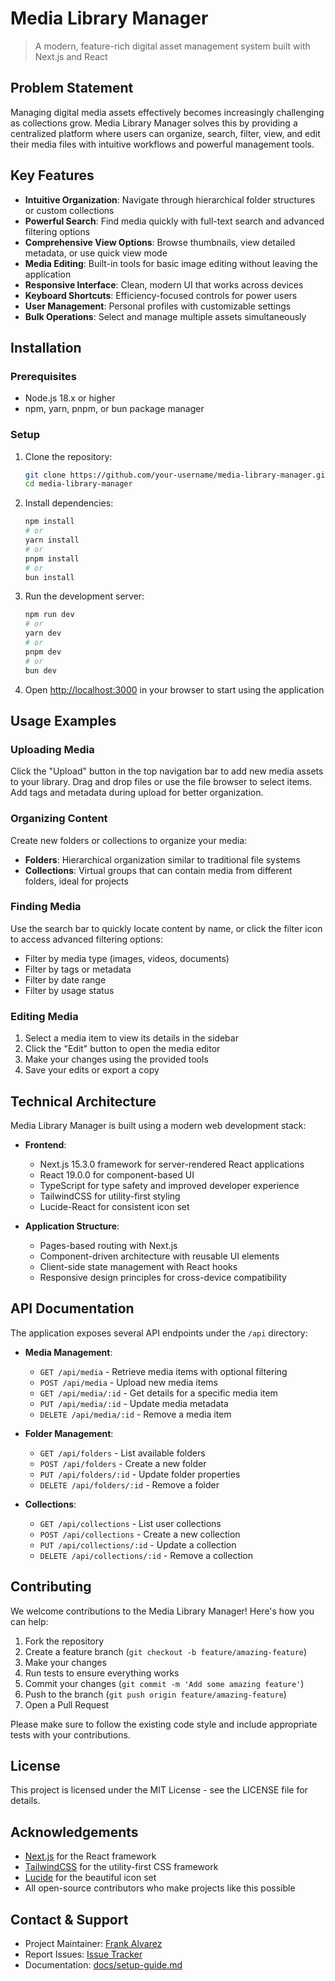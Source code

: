 # Media Library Manager

> A modern, feature-rich digital asset management system built with Next.js and React

## Problem Statement

Managing digital media assets effectively becomes increasingly challenging as collections grow. Media Library Manager solves this by providing a centralized platform where users can organize, search, filter, view, and edit their media files with intuitive workflows and powerful management tools.

## Key Features

- **Intuitive Organization**: Navigate through hierarchical folder structures or custom collections
- **Powerful Search**: Find media quickly with full-text search and advanced filtering options
- **Comprehensive View Options**: Browse thumbnails, view detailed metadata, or use quick view mode
- **Media Editing**: Built-in tools for basic image editing without leaving the application
- **Responsive Interface**: Clean, modern UI that works across devices
- **Keyboard Shortcuts**: Efficiency-focused controls for power users
- **User Management**: Personal profiles with customizable settings
- **Bulk Operations**: Select and manage multiple assets simultaneously

## Installation

### Prerequisites

- Node.js 18.x or higher
- npm, yarn, pnpm, or bun package manager

### Setup

1. Clone the repository:
   ```bash
   git clone https://github.com/your-username/media-library-manager.git
   cd media-library-manager
   ```

2. Install dependencies:
   ```bash
   npm install
   # or
   yarn install
   # or
   pnpm install
   # or
   bun install
   ```

3. Run the development server:
   ```bash
   npm run dev
   # or
   yarn dev
   # or
   pnpm dev
   # or
   bun dev
   ```

4. Open [http://localhost:3000](http://localhost:3000) in your browser to start using the application

## Usage Examples

### Uploading Media

Click the "Upload" button in the top navigation bar to add new media assets to your library. Drag and drop files or use the file browser to select items. Add tags and metadata during upload for better organization.

### Organizing Content

Create new folders or collections to organize your media:
- **Folders**: Hierarchical organization similar to traditional file systems
- **Collections**: Virtual groups that can contain media from different folders, ideal for projects

### Finding Media

Use the search bar to quickly locate content by name, or click the filter icon to access advanced filtering options:
- Filter by media type (images, videos, documents)
- Filter by tags or metadata
- Filter by date range
- Filter by usage status

### Editing Media

1. Select a media item to view its details in the sidebar
2. Click the "Edit" button to open the media editor
3. Make your changes using the provided tools
4. Save your edits or export a copy

## Technical Architecture

Media Library Manager is built using a modern web development stack:

- **Frontend**:
  - Next.js 15.3.0 framework for server-rendered React applications
  - React 19.0.0 for component-based UI
  - TypeScript for type safety and improved developer experience
  - TailwindCSS for utility-first styling
  - Lucide-React for consistent icon set

- **Application Structure**:
  - Pages-based routing with Next.js
  - Component-driven architecture with reusable UI elements
  - Client-side state management with React hooks
  - Responsive design principles for cross-device compatibility

## API Documentation

The application exposes several API endpoints under the `/api` directory:

- **Media Management**:
  - `GET /api/media` - Retrieve media items with optional filtering
  - `POST /api/media` - Upload new media items
  - `GET /api/media/:id` - Get details for a specific media item
  - `PUT /api/media/:id` - Update media metadata
  - `DELETE /api/media/:id` - Remove a media item

- **Folder Management**:
  - `GET /api/folders` - List available folders
  - `POST /api/folders` - Create a new folder
  - `PUT /api/folders/:id` - Update folder properties
  - `DELETE /api/folders/:id` - Remove a folder

- **Collections**:
  - `GET /api/collections` - List user collections
  - `POST /api/collections` - Create a new collection
  - `PUT /api/collections/:id` - Update a collection
  - `DELETE /api/collections/:id` - Remove a collection

## Contributing

We welcome contributions to the Media Library Manager! Here's how you can help:

1. Fork the repository
2. Create a feature branch (`git checkout -b feature/amazing-feature`)
3. Make your changes
4. Run tests to ensure everything works
5. Commit your changes (`git commit -m 'Add some amazing feature'`)
6. Push to the branch (`git push origin feature/amazing-feature`)
7. Open a Pull Request

Please make sure to follow the existing code style and include appropriate tests with your contributions.

## License

This project is licensed under the MIT License - see the LICENSE file for details.

## Acknowledgements

- [Next.js](https://nextjs.org/) for the React framework
- [TailwindCSS](https://tailwindcss.com/) for the utility-first CSS framework
- [Lucide](https://lucide.dev/) for the beautiful icon set
- All open-source contributors who make projects like this possible

## Contact & Support

- Project Maintainer: [Frank Alvarez](mailto:frankishere@gmail.com)
- Report Issues: [Issue Tracker](https://github.com/falvarez1/media-library-manager/issues)
- Documentation: [docs/setup-guide.md](docs/setup-guide.md)
